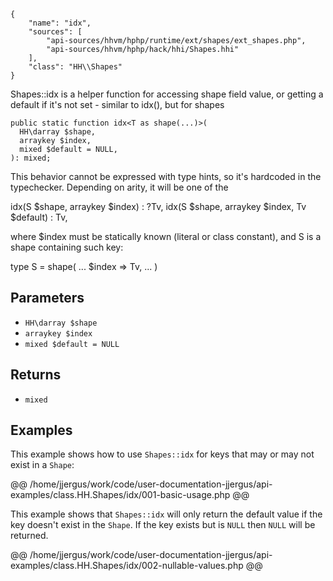 ``` yamlmeta
{
    "name": "idx",
    "sources": [
        "api-sources/hhvm/hphp/runtime/ext/shapes/ext_shapes.php",
        "api-sources/hhvm/hphp/hack/hhi/Shapes.hhi"
    ],
    "class": "HH\\Shapes"
}
```




Shapes::idx is a helper function for accessing shape field value, or getting
a default if it's not set - similar to idx(), but for shapes




``` Hack
public static function idx<T as shape(...)>(
  HH\darray $shape,
  arraykey $index,
  mixed $default = NULL,
): mixed;
```




This behavior cannot be expressed with type hints, so it's hardcoded in the
typechecker. Depending on arity, it will be one of the




idx(S $shape, arraykey $index) : ?Tv,
idx(S $shape, arraykey $index, Tv $default) : Tv,




where $index must be statically known (literal or class constant), and S is
a shape containing such key:




type S = shape(
...
$index => Tv,
...
)




## Parameters




+ ` HH\darray $shape `
+ ` arraykey $index `
+ ` mixed $default = NULL `




## Returns




* ` mixed `




## Examples




This example shows how to use ` Shapes::idx ` for keys that may or may not exist in a `` Shape ``:







@@ /home/jjergus/work/code/user-documentation-jjergus/api-examples/class.HH.Shapes/idx/001-basic-usage.php @@




This example shows that ` Shapes::idx ` will only return the default value if the key doesn't exist in the `` Shape ``. If the key exists but is ``` NULL ``` then ```` NULL ```` will be returned.







@@ /home/jjergus/work/code/user-documentation-jjergus/api-examples/class.HH.Shapes/idx/002-nullable-values.php @@
<!-- HHAPIDOC -->
